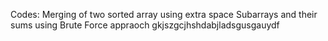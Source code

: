 Codes:
Merging of two sorted array using extra space
Subarrays and their sums using Brute Force appraoch 
gkjszgcjhshdabjladsgusgauydf